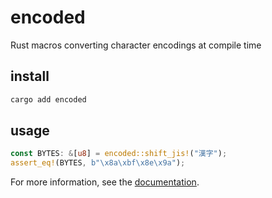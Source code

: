 # encoded

Rust macros converting character encodings at compile time

## install

```sh
cargo add encoded
```

## usage

```rs
const BYTES: &[u8] = encoded::shift_jis!("漢字");
assert_eq!(BYTES, b"\x8a\xbf\x8e\x9a");
```

For more information, see the [documentation](https://docs.rs/encoded/).
